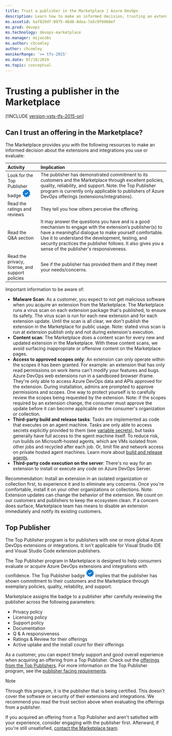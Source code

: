 ```yaml
---
title: Trust a publisher in the Marketplace | Azure DevOps
description: Learn how to make an informed decision, trusting an extension or publisher in the Marketplace
ms.assetid: baf829df-0975-46d8-8dea-7a5c9f6968ef
ms.prod: devops
ms.technology: devops-marketplace
ms.manager: mijacobs
ms.author: chcomley
author: chcomley
monikerRange: '>= tfs-2015'
ms.date: 07/18/2019
ms.topic: conceptual
---
```


# Trusting a publisher in the Marketplace 

[!INCLUDE [version-vsts-tfs-2015-on](../boards/_shared/version-vsts-tfs-2015-on.md)]

## Can I trust an offering in the Marketplace?

The Marketplace provides you with the following resources to make an informed decision about the extensions and integrations you use or evaluate:

| Activity | Implication |
|:---------|:------------|
| Look for the Top Publisher badge <img src="../extend/publish/_img/top-publisher.png" alt="Top Publisher badge" width="25"/> | The publisher has demonstrated commitment to its customers and the Marketplace through excellent policies, quality, reliability, and support. Note: the Top Publisher program is currently only applicable to publishers of Azure DevOps offerings (extensions/integrations).|
| Read the ratings and reviews | They tell you how others perceive the offering. |
| Read the Q&A section | It may answer the questions you have and is a good mechanism to engage with the extension’s publisher(s) to have a meaningful dialogue to make yourself comfortable. Use it to understand the development, testing, and security practices the publisher follows. It also gives you a sense of the publisher's responsiveness. |
| Read the privacy, license, and support policies | See if the publisher has provided them and if they meet your needs/concerns. |


Important information to be aware of:
* **Malware Scan**: As a customer, you expect to not get malicious software when you acquire an extension from the Marketplace. The Marketplace runs a virus scan on each extension package that's published, to ensure its safety. The virus scan is run for each new extension and for each extension update. Until the scan is all clear, we don't publish the extension in the Marketplace for public usage. Note: stated virus scan is run at extension publish only and not during extension's execution.
* **Content scan**: The Marketplace does a content scan for every new and updated extension in the Marketplace. With these content scans, we avoid surfacing inappropriate or offensive content on the Marketplace pages.
* **Access to approved scopes only**: An extension can only operate within the scopes it has been granted. For example: an extension that has only read permissions on work items can't modify your features and bugs. Azure DevOps web extensions run in a sandboxed browser iframe. They're only able to access Azure DevOps data and APIs approved for the extension. During installation, admins are  prompted to approve permissions and scopes. One way to protect yourself is to carefully review the scopes being requested by the extension. Note: if the scopes required by an extension change, the consumer must approve the update before it can become applicable on the consumer's organization or collection. 
* **Third-party build and release tasks**: Tasks are implemented as code that executes on an agent machine. Tasks are only able to access secrets explicitly provided to them (see [variable secrets](https://docs.microsoft.com/azure/devops/pipelines/process/variables?tabs=yaml%2Cbatch#secret-variables)), but tasks generally have full access to the agent machine itself. To reduce risk, run builds on Microsoft-hosted agents, which are VMs  isolated from other jobs and recycled after each job. Or, limit file and network access on private hosted agent machines. Learn more about [build and release agents](https://docs.microsoft.com/azure/devops/pipelines/agents/agents?view=azure-devops#microsoft-hosted-agents).
* **Third-party code execution on the server**: There's no way for an extension to install or execute any code on Azure DevOps Server.

Recommendation: Install an extension in an isolated organization or collection first, to experience it and to eliminate any concerns. Once you're comfortable, install it on your other organizations or collections. Note: Extension updates can change the behavior of the extension. We count on our customers and publishers to keep the ecosystem clean. If a concern does surface, Marketplace team has means to disable an extension immediately and notify its existing customers.

## Top Publisher

The Top Publisher program is for publishers with one or more global Azure DevOps extensions or integrations. It isn't applicable for Visual Studio IDE and Visual Studio Code extension publishers.

The Top Publisher program in Marketplace is designed to help consumers evaluate or acquire Azure DevOps extensions and integrations with confidence. The Top Publisher badge <img src="../extend/publish/_img/top-publisher.png" alt="Top Publisher badge" width="25"/> implies that the publisher has shown commitment to their customers and the Marketplace through exemplary policies, quality, reliability, and support.

Marketplace assigns the badge to a publisher after carefully reviewing the publisher across the following parameters:
* Privacy policy
* Licensing policy
* Support policy
* Documentation
* Q & A responsiveness
* Ratings & Review for their offerings
* Active uptake and the install count for their offerings

As a customer, you can expect timely support and good overall experience when acquiring an offering from a Top Publisher. Check out the [offerings from the Top Publishers](https://marketplace.visualstudio.com/search?target=AzureDevOps&certified=certifiedpublishers).
For more information on the Top Publisher program, see the [publisher facing requirements](https://aka.ms/vsmarketplace-certification-publisher-faq).

> [!NOTE]
> Through this program, it is the publisher that is being certified. This doesn't cover the software or security of their extensions and integrations. We recommend you read the trust section above when evaluating the offerings from a publisher.

If you acquired an offering from a Top Publisher and aren't satisfied with your experience, consider engaging with the publisher first. Afterward, if you're still unsatisfied, [contact the Marketplace team](https://docs.microsoft.com/vsts/marketplace/marketplace-billing-qa).
